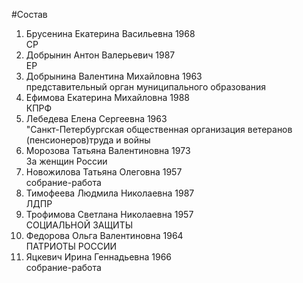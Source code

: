 #Состав
1. Брусенина Екатерина Васильевна 1968   
    СР
2. Добрынин Антон Валерьевич 1987   
    ЕР
3. Добрынина Валентина Михайловна 1963   
    представительный орган муниципального образования
4. Ефимова Екатерина Михайловна 1988   
    КПРФ
5. Лебедева Елена Сергеевна 1963   
    "Санкт-Петербургская общественная организация ветеранов (пенсионеров)труда и войны
6. Морозова Татьяна Валентиновна 1973   
    За женщин России
7. Новожилова Татьяна Олеговна 1957   
    собрание-работа
8. Тимофеева Людмила Николаевна 1987   
    ЛДПР
9. Трофимова Светлана Николаевна 1957   
    СОЦИАЛЬНОЙ ЗАЩИТЫ
10. Федорова Ольга Валентиновна 1964   
    ПАТРИОТЫ РОССИИ
11. Яцкевич Ирина Геннадьевна 1966   
    собрание-работа

